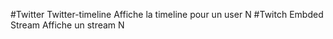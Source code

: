 #Twitter
    Twitter-timeline
        Affiche la timeline pour un user N
#Twitch
    Embded Stream
        Affiche un stream N
